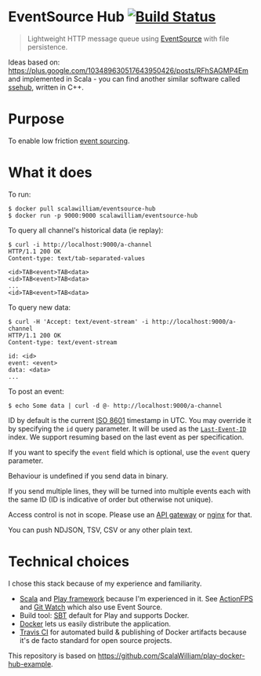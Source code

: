 # EventSource Hub [![Build Status](https://travis-ci.org/ScalaWilliam/eventsource-hub.svg?branch=master)](https://travis-ci.org/ScalaWilliam/eventsource-hub)

> Lightweight HTTP message queue using [EventSource](https://www.w3.org/TR/2012/WD-eventsource-20120426/) with file persistence.

Ideas based on: https://plus.google.com/103489630517643950426/posts/RFhSAGMP4Em and implemented in Scala - you can find another similar software called [ssehub](https://github.com/vgno/ssehub), written in C++.

# Purpose

To enable low friction [event sourcing](https://martinfowler.com/eaaDev/EventSourcing.html).

# What it does

To run:
```
$ docker pull scalawilliam/eventsource-hub
$ docker run -p 9000:9000 scalawilliam/eventsource-hub
```

To query all channel's historical data (ie replay):
```
$ curl -i http://localhost:9000/a-channel
HTTP/1.1 200 OK
Content-type: text/tab-separated-values

<id>TAB<event>TAB<data>
<id>TAB<event>TAB<data>
...
<id>TAB<event>TAB<data>
```

To query new data: 
```
$ curl -H 'Accept: text/event-stream' -i http://localhost:9000/a-channel
HTTP/1.1 200 OK
Content-type: text/event-stream

id: <id>
event: <event>
data: <data>
... 
```

To post an event:
```
$ echo Some data | curl -d @- http://localhost:9000/a-channel
```

ID by default is the current [ISO 8601](https://en.wikipedia.org/wiki/ISO_8601) timestamp in UTC. You may override it by specifying the `id` query parameter. It will be used as the [`Last-Event-ID`](https://www.w3.org/TR/eventsource/#last-event-id) index. We support resuming based on the last event as per specification.

If you want to specify the `event` field which is optional, use the `event` query parameter.

Behaviour is undefined if you send data in binary.

If you send multiple lines, they will be turned into multiple events each with the same ID (ID is indicative of order but otherwise not unique).

Access control is not in scope. Please use an [API gateway](https://en.wikipedia.org/wiki/API_management) or [nginx](https://www.nginx.com/solutions/api-gateway/) for that.

You can push NDJSON, TSV, CSV or any other plain text.

# Technical choices

I chose this stack because of my experience and familiarity.

- [Scala](http://www.scala-lang.org/news/) and [Play framework](https://www.playframework.com/documentation/2.6.x/Migration26) because I'm experienced in it. See [ActionFPS](https://github.com/ScalaWilliam/ActionFPS) and [Git Watch](http://git.watch/) which also use Event Source.
- Build tool: [SBT](https://www.scalawilliam.com/essential-sbt/) default for Play and supports Docker.
- [Docker](https://www.docker.com/what-docker) lets us easily distribute the application.
- [Travis CI](https://en.wikipedia.org/wiki/Travis_CI) for automated build & publishing of Docker artifacts because it's de facto standard for open source projects.

This repository is based on https://github.com/ScalaWilliam/play-docker-hub-example.
